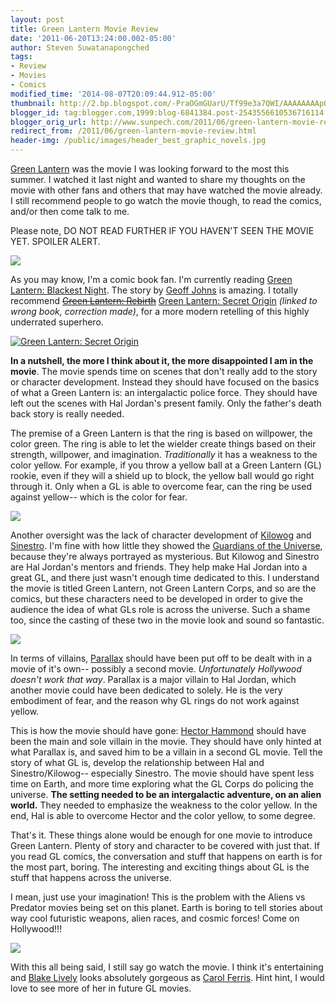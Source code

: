 ```yaml
---
layout: post
title: Green Lantern Movie Review
date: '2011-06-20T13:24:00.002-05:00'
author: Steven Suwatanapongched
tags:
- Review
- Movies
- Comics
modified_time: '2014-08-07T20:09:44.912-05:00'
thumbnail: http://2.bp.blogspot.com/-PraOGmGUarU/Tf99e3a7QWI/AAAAAAAApOU/dxpnXotOs6o/s600/Green+Lantern+Poster.jpeg
blogger_id: tag:blogger.com,1999:blog-6841384.post-2543556610536716114
blogger_orig_url: http://www.sunpech.com/2011/06/green-lantern-movie-review.html
redirect_from: /2011/06/green-lantern-movie-review.html
header-img: /public/images/header_best_graphic_novels.jpg
---
```


<a href="http://www.imdb.com/title/tt1133985/">Green Lantern</a> was the movie I was looking forward to the most this summer. I watched it last night and wanted to share my thoughts on the movie with other fans and others that may have watched the movie already. I still recommend people to go watch the movie though, to read the comics, and/or then come talk to me.

Please note, DO NOT READ FURTHER IF YOU HAVEN'T SEEN THE MOVIE YET. SPOILER ALERT.

<img border="0" src="http://2.bp.blogspot.com/-PraOGmGUarU/Tf99e3a7QWI/AAAAAAAApOU/dxpnXotOs6o/s600/Green+Lantern+Poster.jpeg" />

As you may know, I'm a comic book fan. I'm currently reading <a href="http://en.wikipedia.org/wiki/Blackest_Night">Green Lantern: Blackest Night</a>. The story by <a href="http://en.wikipedia.org/wiki/Geoff_Johns">Geoff Johns</a> is amazing. I totally recommend <a href="http://www.amazon.com/Green-Lantern-Rebirth-Geoff-Johns/dp/1401227554?ie=UTF8&amp;tag=sunpech-20&amp;link_code=btl&amp;camp=213689&amp;creative=392969" target="_blank"><strike>Green Lantern: Rebirth</strike></a> <a href="http://www.amazon.com/Green-Lantern-Secret-Geoff-Johns/dp/1401230865?ie=UTF8&amp;tag=sunpech-20&amp;link_code=btl&amp;camp=213689&amp;creative=392969" target="_blank">Green Lantern: Secret Origin</a> <i>(linked to wrong book, correction made)</i>, for a more modern retelling of this highly underrated superhero.

<a href="http://www.amazon.com/Green-Lantern-Secret-Geoff-Johns/dp/1401230865?ie=UTF8&amp;tag=sunpech-20&amp;link_code=bil&amp;camp=213689&amp;creative=392969"  target="_blank"><img alt="Green Lantern: Secret Origin" src="http://ws-na.amazon-adsystem.com/widgets/q?MarketPlace=US&amp;ServiceVersion=20070822&amp;ID=AsinImage&amp;WS=1&amp;Format=_SL160_&amp;ASIN=1401230865&amp;tag=sunpech-20" /></a>

<b>In a nutshell, the more I think about it, the more disappointed I am in the movie</b>. The movie spends time on scenes that don't really add to the story or character development. Instead they should have focused on the basics of what a Green Lantern is: an intergalactic police force. They should have left out the scenes with Hal Jordan's present family. Only the father's death back story is really needed.

The premise of a Green Lantern is that the ring is based on willpower, the color green. The ring is able to let the wielder create things based on their strength, willpower, and imagination. <i>Traditionally</i> it has a weakness to the color yellow. For example, if you throw a yellow ball at a Green Lantern (GL) rookie, even if they will a shield up to block, the yellow ball would go right through it. Only when a GL is able to overcome fear, can the ring be used against yellow-- which is the color for fear.

<img border="0" src="http://2.bp.blogspot.com/-xNwz8FS5BbI/Tf-LIui_NSI/AAAAAAAApOY/qSFFBoHL4as/s320/green-lantern-movie-posters-sinestro-kilowog-slice.jpeg"  />

Another oversight was the lack of character development of <a href="http://en.wikipedia.org/wiki/Kilowog">Kilowog</a> and <a href="http://en.wikipedia.org/wiki/Sinestro">Sinestro</a>. I'm fine with how little they showed the <a href="http://en.wikipedia.org/wiki/Guardians_of_the_Universe">Guardians of the Universe</a>, because they're always portrayed as mysterious. But Kilowog and Sinestro are Hal Jordan's mentors and friends. They help make Hal Jordan into a great GL, and there just wasn't enough time dedicated to this. I understand the movie is titled Green Lantern, not Green Lantern Corps, and so are the comics, but these characters need to be developed in order to give the audience the idea of what GLs role is across the universe. Such a shame too, since the casting of these two in the movie look and sound so fantastic.

<img border="0" src="http://3.bp.blogspot.com/-L1h4PvE1e3g/Tf-Ljl5qaoI/AAAAAAAApOc/a6Z27O8rkZs/s600/Parallax.jpeg" />

In terms of villains, <a href="http://en.wikipedia.org/wiki/Parallax_(comics)">Parallax</a> should have been put off to be dealt with in a movie of it's own-- possibly a second movie. <i>Unfortunately Hollywood doesn't work that way</i>. Parallax is a major villain to Hal Jordan, which another movie could have been dedicated to solely. He is the very embodiment of fear, and the reason why GL rings do not work against yellow.

This is how the movie should have gone: <a href="http://en.wikipedia.org/wiki/Hector_Hammond">Hector Hammond</a> should have been the main and sole villain in the movie. They should have only hinted at what Parallax is, and saved him to be a villain in a second GL movie. Tell the story of what GL is, develop the relationship between Hal and Sinestro/Kilowog-- especially Sinestro. The movie should have spent less time on Earth, and more time exploring what the GL Corps do policing the universe. <b>The setting needed to be an intergalactic adventure, on an alien world.</b> They needed to emphasize the weakness to the color yellow. In the end, Hal is able to overcome Hector and the color yellow, to some degree.

That's it. These things alone would be enough for one movie to introduce Green Lantern. Plenty of story and character to be covered with just that. If you read GL comics, the conversation and stuff that happens on earth is for the most part, boring. The interesting and exciting things about GL is the stuff that happens across the universe.

I mean, just use your imagination! This is the problem with the Aliens vs Predator movies being set on this planet. Earth is boring to tell stories about way cool futuristic weapons, alien races, and cosmic forces! Come on Hollywood!!!

<img border="0" src="http://3.bp.blogspot.com/--mfnxQGvbC4/Tf-NnVNO1OI/AAAAAAAApOk/Q8BWi-fvT8I/s320/125033_comic-con-2010-blake-lively-on-green-lantern-it-was-a-wonderful-experience.jpeg"  />

With this all being said, I still say go watch the movie. I think it's entertaining and <a href="http://www.imdb.com/name/nm0515116/">Blake Lively</a> looks absolutely gorgeous as <a href="http://greenlantern.wikia.com/wiki/Carol_Ferris">Carol Ferris</a>. Hint hint, I would love to see more of her in future GL movies.
